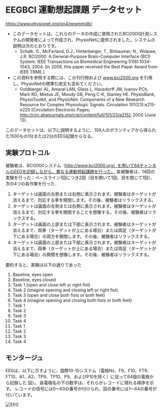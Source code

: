# EEGBCI 運動想起課題 データセット

https://www.physionet.org/pn4/eegmmidb/

- このデータセットは、これらのデータの作成に使用されたBCI2000計測システムの開発者によって作成され、PhysioNetに提供されました。システムの説明は次のとおりです。
  - Schalk, G., McFarland, D.J., Hinterberger, T., Birbaumer, N., Wolpaw, J.R. BCI2000: A General-Purpose Brain-Computer Interface (BCI) System. IEEE Transactions on Biomedical Engineering 51(6):1034-1043, 2004. [In 2008, this paper received the Best Paper Award from IEEE TBME.]
- この資料を参照する際には、この刊行物および www.bci2000.org を引用し、PhysioNetの標準引用文も含めてください。
  - Goldberger AL, Amaral LAN, Glass L, Hausdorff JM, Ivanov PCh, Mark RG, Mietus JE, Moody GB, Peng C-K, Stanley HE. PhysioBank, PhysioToolkit, and PhysioNet: Components of a New Research Resource for Complex Physiologic Signals. Circulation 101(23):e215-e220 [Circulation Electronic Pages; http://circ.ahajournals.org/cgi/content/full/101/23/e215]; 2000 (June 13).

このデータセットは、以下に説明するように、109人のボランティアから得られた1500もの1分または2分のEEG記録からなる。

## 実験プロトコル
被験者は、BCI2000システム（http://www.bci2000.org）を用いて64チャンネルのEEGを記録しながら、異なる運動想起課題を行った。 各被験者は、14回の実験を行った：ベースライン1回につき2回（目を開いて1回、目を閉じて1回）、次の4つの各作業を行った．

1. ターゲットは画面の左側または右側に表示されます。被験者はターゲットが消えるまで、対応する拳を開閉します。その後、被験者はリラックスする。
2. ターゲットは画面の左側または右側に表示されます。被験者はターゲットが消えるまで、対応する拳を開閉することを想像する。その後、被験者はリラックスする。
3. ターゲットは画面の上部または下部に表示されます。被験者はターゲットが消えるまで、両拳（ターゲットが上にある場合）または両足（ターゲットが下にある場合）の両方を開閉します。その後、被験者はリラックスする。
4. ターゲットは画面の上部または下部に表示されます。被験者はターゲットが消えるまで、両拳（ターゲットが上にある場合）または両足（ターゲットが下にある場合）の開閉を想像します。その後、被験者はリラックスする。

要約すると、実験は以下の通りであった

1. Baseline, eyes open
1. Baseline, eyes closed
1. Task 1 (open and close left or right fist)
1. Task 2 (imagine opening and closing left or right fist)
1. Task 3 (open and close both fists or both feet)
1. Task 4 (imagine opening and closing both fists or both feet)
1. Task 1
1. Task 2
1. Task 3
1. Task 4
1. Task 1
1. Task 2
1. Task 3
1. Task 4

## モンタージュ
EEGは、以下に示すように、国際10-10システム（電極Nz、F9、F10、FT9、FT10、A1、A2、TP9、TP10、P9、およびP10を除く）に従って64個の電極から記録した 図）。 各電極名の下の数字は、それらがレコードに現れる順序を示す。 レコードの信号には0〜63の番号が付けられ、図の番号には1〜64の番号が付いています。

![EEG](https://www.physionet.org/pn4/eegmmidb/64_channel_sharbrough.png)
